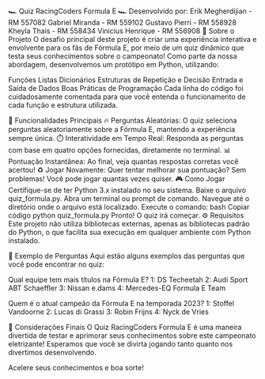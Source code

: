 🏎️ Quiz RacingCoders Formula E 🏎️
Desenvolvido por:
Erik Megherdijian - RM 557082
Gabriel Miranda - RM 559102
Gustavo Pierri - RM 558928
Kheyla Thais - RM 558434
Vinicius Henrique - RM 556908
📌 Sobre o Projeto
O desafio principal deste projeto é criar uma experiência interativa e envolvente para os fãs de Fórmula E, por meio de um quiz dinâmico que testa seus conhecimentos sobre o campeonato! Como parte da nossa abordagem, desenvolvemos um protótipo em Python, utilizando:

Funções
Listas
Dicionários
Estruturas de Repetição e Decisão
Entrada e Saída de Dados
Boas Práticas de Programação
Cada linha do código foi cuidadosamente comentada para que você entenda o funcionamento de cada função e estrutura utilizada.

🚀 Funcionalidades Principais
🔥 Perguntas Aleatórias: O quiz seleciona perguntas aleatoriamente sobre a Fórmula E, mantendo a experiência sempre única.
⏱️ Interatividade em Tempo Real: Responda as perguntas com base em quatro opções fornecidas, diretamente no terminal.
📊 Pontuação Instantânea: Ao final, veja quantas respostas corretas você acertou!
♻️ Jogar Novamente: Quer tentar melhorar sua pontuação? Sem problemas! Você pode jogar quantas vezes quiser.
🎮 Como Jogar
Certifique-se de ter Python 3.x instalado no seu sistema.
Baixe o arquivo quiz_formula.py.
Abra um terminal ou prompt de comando.
Navegue até o diretório onde o arquivo está localizado.
Execute o comando:
bash
Copiar código
python quiz_formula.py
Pronto! O quiz irá começar.
⚙️ Requisitos
Este projeto não utiliza bibliotecas externas, apenas as bibliotecas padrão do Python, o que facilita sua execução em qualquer ambiente com Python instalado.

🧠 Exemplo de Perguntas
Aqui estão alguns exemplos das perguntas que você pode encontrar no quiz:

Qual equipe tem mais títulos na Fórmula E?
1: DS Techeetah
2: Audi Sport ABT Schaeffler
3: Nissan e.dams
4: Mercedes-EQ Formula E Team

Quem é o atual campeão da Fórmula E na temporada 2023?
1: Stoffel Vandoorne
2: Lucas di Grassi
3: Robin Frijns
4: Nyck de Vries

🎯 Considerações Finais
O Quiz RacingCoders Formula E é uma maneira divertida de testar e aprimorar seus conhecimentos sobre este campeonato eletrizante! Esperamos que você se divirta jogando tanto quanto nos divertimos desenvolvendo.

Acelere seus conhecimentos e boa sorte!
